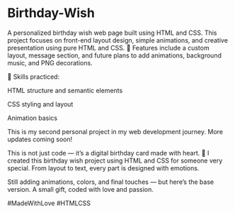 # Birthday-Wish


A personalized birthday wish web page built using HTML and CSS. This project focuses on front-end layout design, simple animations, and creative presentation using pure HTML and CSS.
🎨 Features include a custom layout, message section, and future plans to add animations, background music, and PNG decorations.

🔧 Skills practiced:

HTML structure and semantic elements

CSS styling and layout

Animation basics

This is my second personal project in my web development journey. More updates coming soon!

This is not just code — it’s a digital birthday card made with heart. 💝
I created this birthday wish project using HTML and CSS for someone very special. From layout to text, every part is designed with emotions.

Still adding animations, colors, and final touches — but here’s the base version. A small gift, coded with love and passion.

#MadeWithLove #HTMLCSS
